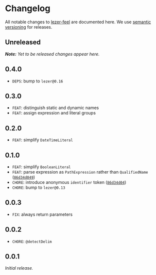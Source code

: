 # Changelog

All notable changes to [lezer-feel](https://github.com/nikku/lezer-feel) are documented here. We use [semantic versioning](http://semver.org/) for releases.

## Unreleased

___Note:__ Yet to be released changes appear here._

## 0.4.0

* `DEPS`: bump to `lezer@0.16`

## 0.3.0

* `FEAT`: distinguish static and dynamic names
* `FEAT`: assign expression and literal groups

## 0.2.0

* `FEAT`: simplify `DateTimeLiteral`

## 0.1.0

* `FEAT`: simplify `BooleanLiteral`
* `FEAT`: parse expression as `PathExpression` rather than `QualifiedName` ([`86d34d049`](https://github.com/nikku/lezer-feel/commit/86d34d049cbcdb2f39798450934aff74f96e9243))
* `CHORE`: introduce anonymous `identifier` token ([`86d34d04`](https://github.com/nikku/lezer-feel/commit/86d34d049cbcdb2f39798450934aff74f96e9243))
* `CHORE`: bump to `lezer@0.13`

## 0.0.3

* `FIX`: always return parameters

## 0.0.2

* `CHORE`: `@detectDelim`

## 0.0.1

_Initial release._